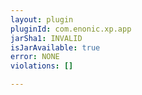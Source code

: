 ```yaml
---
layout: plugin
pluginId: com.enonic.xp.app
jarSha1: INVALID
isJarAvailable: true
error: NONE
violations: []

---
```

